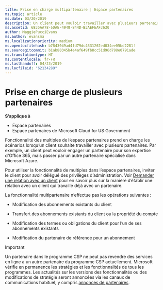 ```yaml
---
title: Prise en charge multipartenaire | Espace partenaires
ms.topic: article
ms.date: 03/20/2019
description: Un client peut vouloir travailler avec plusieurs partenaires du programme Fournisseur de solutions Cloud, spécialisés dans différents services.
ms.assetid: 6835AA78-6DAE-4940-844D-B3AEFEAF3630
author: MaggiePucciEvans
ms.author: evansma
ms.localizationpriority: medium
ms.openlocfilehash: b7843049ad4fd79dc4331262ed034ee05bd2281f
ms.sourcegitcommit: b1ab80345b4e4af649fb8cc51d96d798e0791ade
ms.translationtype: HT
ms.contentlocale: fr-FR
ms.lasthandoff: 04/23/2019
ms.locfileid: "62134289"
---
```

# <a name="multi-partner-support"></a>Prise en charge de plusieurs partenaires

**S’applique à**

-  Espace partenaires
-  Espace partenaires de Microsoft Cloud for US Government

Fonctionnalité des multiples de l’espace partenaires prend en charge les scénarios lorsqu’un client souhaite travailler avec plusieurs partenaires. Par exemple, un client peut vouloir engager un partenaire pour son expertise d'Office 365, mais passer par un autre partenaire spécialisé dans Microsoft Azure.

Pour utiliser la fonctionnalité de multiples dans l’espace partenaires, inviter le client pour avoir délégué des privilèges d’administration. Voir [Demander une relation avec un client](request-a-relationship-with-a-customer.md) pour en savoir plus sur la manière d’établir une relation avec un client qui travaille déjà avec un partenaire.

La fonctionnalité multipartenaire n’effectue pas les opérations suivantes&nbsp;:

- Modification des abonnements existants du client

- Transfert des abonnements existants du client ou la propriété du compte

- Modification des termes ou obligations du client pour l’un de ses abonnements existants

- Modification du partenaire de référence pour un abonnement

> [!IMPORTANT]  
> Un partenaire dans le programme CSP ne peut pas revendre des services en ligne à un autre partenaire du programme CSP actuellement. Microsoft vérifie en permanence les stratégies et les fonctionnalités de tous les programmes. Les actualités sur les versions des fonctionnalités ou des modifications de stratégie seront annoncées via les canaux de communications habituel, y compris [annonces de partenaires](https://partner.microsoft.com/en-us/pcv/announcements).